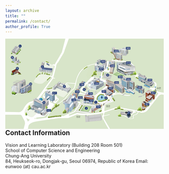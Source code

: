 ```yaml
---
layout: archive
title: ""
permalink: /contact/
author_profile: True
---
```


<img src='/images/cau_map.png' width="700" align="left" style="margin-right:50px">      

## Contact Information
Vision and Learning Laboratory (Building 208 Room 501)  
School of Computer Science and Engineering   
Chung-Ang University  
84, Heukseok-ro, Dongjak-gu, Seoul 06974, Republic of Korea
Email: eunwoo (at) cau.ac.kr

